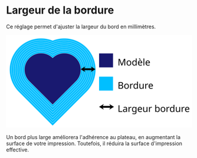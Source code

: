 Largeur de la bordure
====
Ce réglage permet d'ajuster la largeur du bord en millimètres.

![Les dimensions du bord](../images/brim_width_fr.svg)

Un bord plus large améliorera l'adhérence au plateau, en augmentant la surface de votre impression. Toutefois, il réduira la surface d'impression effective.
